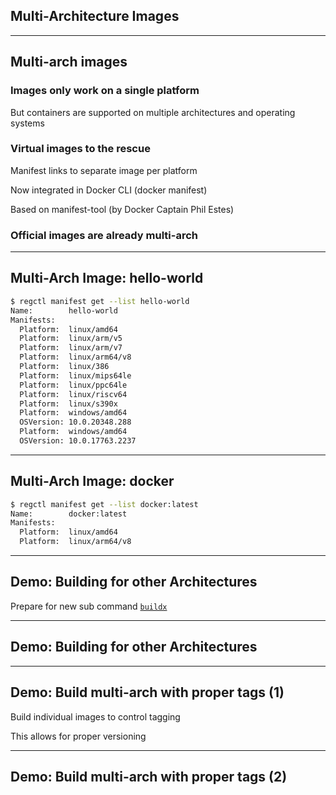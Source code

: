 <!-- .slide: id="multi-arch" class="center" style="text-align: center; vertical-align: middle" -->

## Multi-Architecture Images

---

## Multi-arch images

### Images only work on a single platform

But containers are supported on multiple architectures and operating systems

### Virtual images to the rescue

Manifest links to separate image per platform

Now integrated in Docker CLI (docker manifest)

Based on manifest-tool (by Docker Captain Phil Estes)

### Official images are already multi-arch

---

## Multi-Arch Image: hello-world

```bash
$ regctl manifest get --list hello-world
Name:        hello-world
Manifests:
  Platform:  linux/amd64
  Platform:  linux/arm/v5
  Platform:  linux/arm/v7
  Platform:  linux/arm64/v8
  Platform:  linux/386
  Platform:  linux/mips64le
  Platform:  linux/ppc64le
  Platform:  linux/riscv64
  Platform:  linux/s390x
  Platform:  windows/amd64
  OSVersion: 10.0.20348.288
  Platform:  windows/amd64
  OSVersion: 10.0.17763.2237
```

---

## Multi-Arch Image: docker

```bash
$ regctl manifest get --list docker:latest
Name:        docker:latest
Manifests:
  Platform:  linux/amd64
  Platform:  linux/arm64/v8
```

---

## Demo: Building for other Architectures <!-- directory -->

Prepare for new sub command [`buildx`](https://github.com/docker/buildx)

<!-- include: buildx-0.command -->

<!-- include: buildx-1.command -->

---

## Demo: Building for other Architectures <!-- directory -->

<!-- include: buildx-3.command -->

<!-- include: buildx-4.command -->

---

## Demo: Build multi-arch with proper tags (1) <!-- directory -->

Build individual images to control tagging

<!-- include: manifest-0.command -->

<!-- include: manifest-1.command -->

This allows for proper versioning

---

## Demo: Build multi-arch with proper tags (2) <!-- directory -->

<!-- include: manifest-2.command -->
